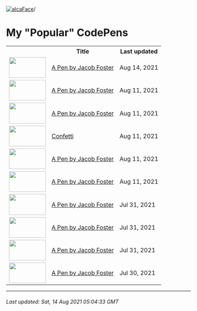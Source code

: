 [![alcaFace](https://camo.githubusercontent.com/2ee094c4af74cb0ec2e19388fccfb809837623e3/68747470733a2f2f7374617469632d63646e2e6a74766e772e6e65742f656d6f7469636f6e732f76312f3332383632362f312e30)](https://twitch.tv/Alca)/

# My "Popular" CodePens

<table>
	<tr>
		<th></th>
		<th>Title</th>
		<th>Last updated</th>
	</tr>
	<tr>
		<td><a href="https://codepen.io/Alca/pen/rNmREox" rel="nofollow"><img src="https://codepen.io/alca/pen/rNmREox/image/default.png" width="100" height="56.25"></a></td>
		<td><a href="https://codepen.io/Alca/pen/rNmREox" rel="nofollow">A Pen by Jacob Foster</a></td>
		<td>Aug 14, 2021</td>
	</tr>
	<tr>
		<td><a href="https://codepen.io/Alca/pen/LYyqNmN" rel="nofollow"><img src="https://codepen.io/alca/pen/LYyqNmN/image/default.png" width="100" height="56.25"></a></td>
		<td><a href="https://codepen.io/Alca/pen/LYyqNmN" rel="nofollow">A Pen by Jacob Foster</a></td>
		<td>Aug 11, 2021</td>
	</tr>
	<tr>
		<td><a href="https://codepen.io/Alca/pen/gOWqPGb" rel="nofollow"><img src="https://codepen.io/alca/pen/gOWqPGb/image/default.png" width="100" height="56.25"></a></td>
		<td><a href="https://codepen.io/Alca/pen/gOWqPGb" rel="nofollow">A Pen by Jacob Foster</a></td>
		<td>Aug 11, 2021</td>
	</tr>
	<tr>
		<td><a href="https://codepen.io/Alca/pen/NWjoGJP" rel="nofollow"><img src="https://codepen.io/alca/pen/NWjoGJP/image/default.png" width="100" height="56.25"></a></td>
		<td><a href="https://codepen.io/Alca/pen/NWjoGJP" rel="nofollow">Confetti</a></td>
		<td>Aug 11, 2021</td>
	</tr>
	<tr>
		<td><a href="https://codepen.io/Alca/pen/PomVPKx" rel="nofollow"><img src="https://codepen.io/alca/pen/PomVPKx/image/default.png" width="100" height="56.25"></a></td>
		<td><a href="https://codepen.io/Alca/pen/PomVPKx" rel="nofollow">A Pen by Jacob Foster</a></td>
		<td>Aug 11, 2021</td>
	</tr>
	<tr>
		<td><a href="https://codepen.io/Alca/pen/PomVPWy" rel="nofollow"><img src="https://codepen.io/alca/pen/PomVPWy/image/default.png" width="100" height="56.25"></a></td>
		<td><a href="https://codepen.io/Alca/pen/PomVPWy" rel="nofollow">A Pen by Jacob Foster</a></td>
		<td>Aug 11, 2021</td>
	</tr>
	<tr>
		<td><a href="https://codepen.io/Alca/pen/JjNvmqQ" rel="nofollow"><img src="https://codepen.io/alca/pen/JjNvmqQ/image/default.png" width="100" height="56.25"></a></td>
		<td><a href="https://codepen.io/Alca/pen/JjNvmqQ" rel="nofollow">A Pen by Jacob Foster</a></td>
		<td>Jul 31, 2021</td>
	</tr>
	<tr>
		<td><a href="https://codepen.io/Alca/pen/xxdjyNN" rel="nofollow"><img src="https://codepen.io/alca/pen/xxdjyNN/image/default.png" width="100" height="56.25"></a></td>
		<td><a href="https://codepen.io/Alca/pen/xxdjyNN" rel="nofollow">A Pen by Jacob Foster</a></td>
		<td>Jul 31, 2021</td>
	</tr>
	<tr>
		<td><a href="https://codepen.io/Alca/pen/bGWMvEa" rel="nofollow"><img src="https://codepen.io/alca/pen/bGWMvEa/image/default.png" width="100" height="56.25"></a></td>
		<td><a href="https://codepen.io/Alca/pen/bGWMvEa" rel="nofollow">A Pen by Jacob Foster</a></td>
		<td>Jul 31, 2021</td>
	</tr>
	<tr>
		<td><a href="https://codepen.io/Alca/pen/qBmYxYw" rel="nofollow"><img src="https://codepen.io/alca/pen/qBmYxYw/image/default.png" width="100" height="56.25"></a></td>
		<td><a href="https://codepen.io/Alca/pen/qBmYxYw" rel="nofollow">A Pen by Jacob Foster</a></td>
		<td>Jul 30, 2021</td>
	</tr>
</table>

---

###### Last updated: Sat, 14 Aug 2021 05:04:33 GMT